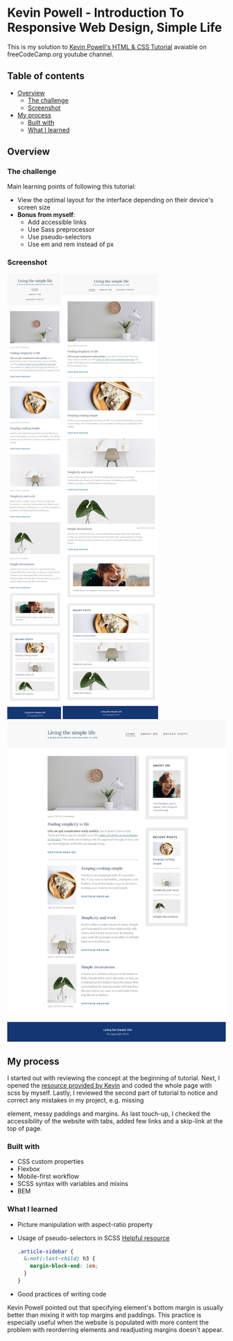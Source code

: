 # Kevin Powell - Introduction To Responsive Web Design, Simple Life

This is my solution to [Kevin Powell's HTML & CSS Tutorial](https://www.youtube.com/watch?v=srvUrASNj0s&t=8202s) avaiable on freeCodeCamp.org youtube channel.

## Table of contents

- [Overview](#overview)
  - [The challenge](#the-challenge)
  - [Screenshot](#screenshot)
- [My process](#my-process)
  - [Built with](#built-with)
  - [What I learned](#what-i-learned)

## Overview

### The challenge

Main learning points of following this tutorial:

- View the optimal layout for the interface depending on their device's screen size
- **Bonus from myself**:
  - Add accessible links
  - Use Sass preprocessor
  - Use pseudo-selectors
  - Use em and rem instead of px

### Screenshot

![image](./screenshots/screenshot-1.jpeg)
![image](./screenshots/screenshot-2.jpeg)
![image](./screenshots/screenshot-3.jpeg)

## My process

I started out with reviewing the concept at the beginning of tutorial. Next, I opened the [resource provided by Kevin](https://xd.adobe.com/spec/75d448ea-569a-4b7e-721b-9bbd3b2b97b9-03e5/grid) and coded the whole page with scss by myself. Lastly, I reviewed the second part of tutorial to notice and correct any mistakes in my project, e.g. missing <aside> element, messy paddings and margins.
As last touch-up, I checked the accessibility of the website with tabs, added few links and a skip-link at the top of page.

### Built with

- CSS custom properties
- Flexbox
- Mobile-first workflow
- SCSS syntax with variables and mixins
- BEM

### What I learned

- Picture manipulation with aspect-ratio property

- Usage of pseudo-selectors in SCSS
  [Helpful resource](https://css-tricks.com/the-sass-ampersand/)

  ```css
  .article-sidebar {
    &:not(:last-child) h3 {
      margin-block-end: 1em;
    }
  }
  ```

- Good practices of writing code

Kevin Powell pointed out that specifying element's bottom margin is usually better than mixing it with top margins and paddings. This practice is especially useful when the website is populated with more content the problem with reorderring elements and readjusting margins doesn't appear.
